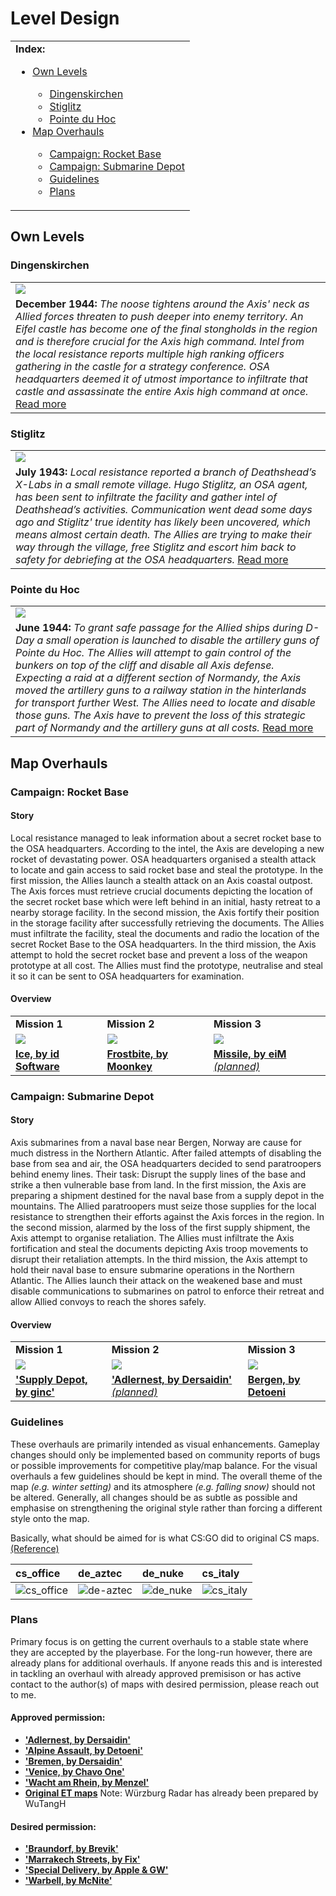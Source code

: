 # Level Design

<table>
 <tr>
   <td><b>Index:</b><br>
    <ul>
     <li><a href="https://github.com/realkemon/home/blob/master/pages/level_design.md#own-levels">Own Levels</a></li>
     <ul>
      <li><a href="https://github.com/realkemon/home/blob/master/pages/level_design.md#dingenskirchen">Dingenskirchen</a></li>
      <li><a href="https://github.com/realkemon/home/blob/master/pages/level_design.md#stiglitz">Stiglitz</a></li>
      <li><a href="https://github.com/realkemon/home/blob/master/pages/level_design.md#pointe-du-hoc">Pointe du Hoc</a></li>
    </ul>
     <li><a href="https://github.com/realkemon/home/blob/master/pages/level_design.md#map-overhauls">Map Overhauls</a></li>
     <ul>
      <li><a href="https://github.com/realkemon/home/blob/master/pages/level_design.md#campaign-rocket-base">Campaign: Rocket Base</a></li>
      <li><a href="https://github.com/realkemon/home/blob/master/pages/level_design.md#campaign-submarine-depot">Campaign: Submarine Depot</a></li>
      <li><a href="https://github.com/realkemon/home/blob/master/pages/level_design.md#guidelines">Guidelines</a></li>
      <li><a href="https://github.com/realkemon/home/blob/master/pages/level_design.md#plans">Plans</a></li>
    </ul>
    </ul>
 </td>
 </tr>
</table>

## Own Levels

### Dingenskirchen
<table>
 <tr>
  <td><a href="https://github.com/realkemon/home/blob/master/pages/dingenskirchen.md#"><img src="https://github.com/realkemon/home/blob/master/levelshots/dingenskirchen.png"></a></td>
 </tr>
 <tr>
  <td><b>December 1944:</b> <i>The noose tightens around the Axis' neck as Allied forces threaten to push deeper into enemy territory. An Eifel castle has become one of the final stongholds in the region and is therefore crucial for the Axis high command. Intel from the local resistance reports multiple high ranking officers gathering in the castle for a strategy conference. OSA headquarters deemed it of utmost importance to infiltrate that castle and assassinate the entire Axis high command at once.</i> <a href="https://github.com/realkemon/home/blob/master/pages/dingenskirchen.md#">Read more</a></td>
 </tr>
</table>

### Stiglitz
<table>
 <tr>
  <td><a href="https://github.com/realkemon/home/blob/master/pages/stiglitz.md#"><img src="https://github.com/realkemon/home/blob/master/levelshots/stiglitz.png"></a></td>
 </tr>
 <tr>
  <td><b>July 1943:</b> <i>Local resistance reported a branch of Deathshead’s X-Labs in a small remote village. Hugo Stiglitz, an OSA agent, has been sent to infiltrate the facility and gather intel of Deathshead’s activities. Communication went dead some days ago and Stiglitz' true identity has likely been uncovered, which means almost certain death. The Allies are trying to make their way through the village, free Stiglitz and escort him back to safety for debriefing at the OSA headquarters.</i> <a href="https://github.com/realkemon/home/blob/master/pages/stiglitz.md#">Read more</a></td>
 </tr>
</table>

### Pointe du Hoc
<table>
 <tr>
  <td><a href="https://github.com/realkemon/home/blob/master/pages/pointe_du_hoc.md#"><img src="https://github.com/realkemon/home/blob/master/levelshots/hoc.png"></a></td>
 </tr>
 <tr>
  <td><b>June 1944:</b> <i>To grant safe passage for the Allied ships during D-Day a small operation is launched to disable the artillery guns of Pointe du Hoc. The Allies will attempt to gain control of the bunkers on top of the cliff and disable all Axis defense. Expecting a raid at a different section of Normandy, the Axis moved the artillery guns to a railway station in the hinterlands for transport further West. The Allies need to locate and disable those guns. The Axis have to prevent the loss of this strategic part of Normandy and the artillery guns at all costs.</i> <a href="https://github.com/realkemon/home/blob/master/pages/pointe_du_hoc.md#">Read more</a></td>
 </tr>
</table>

## Map Overhauls

### Campaign: Rocket Base

#### Story
Local resistance managed to leak information about a secret rocket base to the OSA headquarters. According to the intel, the Axis are developing a new rocket of devastating power. OSA headquarters organised a stealth attack to locate and gain access to said rocket base and steal the prototype.
In the first mission, the Allies launch a stealth attack on an Axis coastal outpost. The Axis forces must retrieve crucial documents depicting the location of the secret rocket base which were left behind in an initial, hasty retreat to a nearby storage facility. 
In the second mission, the Axis fortify their position in the storage facility after successfully retrieving the documents. The Allies must infiltrate the facility, steal the documents and radio the location of the secret Rocket Base to the OSA headquarters.
In the third mission, the Axis attempt to hold the secret rocket base and prevent a loss of the weapon prototype at all cost. The Allies must find the prototype, neutralise and steal it so it can be sent to OSA headquarters for examination.

#### Overview

<table>
 <tr>
  <td><b>Mission 1</b></td>
  <td><b>Mission 2</b></td>
  <td><b>Mission 3</b></td>
 </tr>
 <tr>
  <td><a href="https://github.com/realkemon/home/blob/master/pages/etl_ice.md#"><img src="https://i.imgur.com/b4cZOu2.png"></a></td>
  <td><a href="https://github.com/realkemon/home/blob/master/pages/etl_frostbite.md#"><img src="https://i.imgur.com/bt4bbqP.png"></a></td>
  <td><a href="https://et.trackbase.net/map/158/"><img src="https://github.com/realkemon/home/blob/master/levelshots/c2_missile.png"></a></td>
 </tr>
 <tr>
  <td><a href="https://github.com/realkemon/home/blob/master/pages/etl_ice.md#"><b>Ice, by id Software</b></a></td>
  <td><a href="https://github.com/realkemon/home/blob/master/pages/etl_frostbite.md#"><b>Frostbite, by Moonkey</b></a></td>
  <td><a href="https://et.trackbase.net/map/158/"><b>Missile, by eiM</b> <i>(planned)</i></a></td>
 </tr>
</table>

### Campaign: Submarine Depot

#### Story
Axis submarines from a naval base near Bergen, Norway are cause for much distress in the Northern Atlantic. After failed attempts of disabling the base from sea and air, the OSA headquarters decided to send paratroopers behind enemy lines. Their task: Disrupt the supply lines of the base and strike a then vulnerable base from land.
In the first mission, the Axis are preparing a shipment destined for the naval base from a supply depot in the mountains. The Allied paratroopers must seize those supplies for the local resistance to strengthen their efforts against the Axis forces in the region.
In the second mission, alarmed by the loss of the first supply shipment, the Axis attempt to organise retaliation. The Allies must infiltrate the Axis fortification and steal the documents depicting Axis troop movements to disrupt their retaliation attempts.
In the third mission, the Axis attempt to hold their naval base to ensure submarine operations in the Northern Atlantic. The Allies launch their attack on the weakened base and must disable communications to submarines on patrol to enforce their retreat and allow Allied convoys to reach the shores safely.


#### Overview
<table>
 <tr>
  <td><b>Mission 1</b></td>
  <td><b>Mission 2</b></td>
  <td><b>Mission 3</b></td>
 </tr>
 <tr>
  <td><a href="https://github.com/realkemon/home/blob/master/pages/etl_supply.md#"><img src="https://i.imgur.com/VR8Q6jp.png"></a></td>
  <td><a href="https://et.trackbase.net/map/64/"><img src="https://github.com/realkemon/home/blob/master/levelshots/etl_adlernest.png"></a></td>
  <td><a href="https://github.com/realkemon/home/blob/master/pages/etl_bergen.md#"><img src="https://i.imgur.com/EYA08uR.png"></a></td>
 </tr>
 <tr>
  <td><a href="https://github.com/realkemon/home/blob/master/pages/etl_supply.md"><b>'Supply Depot, by ginc'</b></a></td>
  <td><a href="https://et.trackbase.net/map/119/"><b>'Adlernest, by Dersaidin'</b> <i>(planned)</i></a></td>
  <td><a href="https://github.com/realkemon/home/blob/master/pages/etl_bergen.md#"><b>Bergen, by Detoeni</b></a></td>
 </tr>
</table>

### Guidelines

These overhauls are primarily intended as visual enhancements. Gameplay changes should only be implemented based on community reports of bugs or possible improvements for competitive play/map balance. For the visual overhauls a few guidelines should be kept in mind. The overall theme of the map _(e.g. winter setting)_ and its atmosphere _(e.g. falling snow)_ should not be altered. Generally, all changes should be as subtle as possible and emphasise on strengthening the original style rather than forcing a different style onto the map.

Basically, what should be aimed for is what CS:GO did to original CS maps. [(Reference)](https://sjackm.wordpress.com/2012/08/15/csgo-first-impressions/)

cs_office | de_aztec | de_nuke | cs_italy
:---|:---|:---|:---
![cs_office](https://sjackm.files.wordpress.com/2012/08/cs_office_cs-css-csgo.jpg) | ![de-aztec](https://sjackm.files.wordpress.com/2012/08/de_aztec_cs-css-csgo.jpg) | ![de_nuke](https://sjackm.files.wordpress.com/2012/08/de_nuke_cs-css-csgo.jpg) | ![cs_italy](https://sjackm.files.wordpress.com/2012/08/cs_italy_cs-css-csgo.jpg)

### Plans

Primary focus is on getting the current overhauls to a stable state where they are accepted by the playerbase. For the long-run however, there are already plans for additional overhauls. If anyone reads this and is interested in tackling an overhaul with already approved premisison or has active contact to the author(s) of maps with desired permission, please reach out to me.

#### Approved permission:

* <a href="https://et.trackbase.net/map/64/"><b>'Adlernest, by Dersaidin'</b></a>
* <a href="https://et.trackbase.net/map/401/"><b>'Alpine Assault, by Detoeni'</b></a>
* <a href="https://et.trackbase.net/map/38/"><b>'Bremen, by Dersaidin'</b></a>
* <a href="https://et.trackbase.net/map/11/"><b>'Venice, by Chavo One'</b></a>
* <a href="https://et.trackbase.net/map/225/"><b>'Wacht am Rhein, by Menzel'</b></a>
* <a href="https://www.splashdamage.com/news/wolfenstein-enemy-territory-map-source-files-released/"><b>Original ET maps</b></a> Note: Würzburg Radar has already been prepared by WuTangH

#### Desired permission:

* <a href="https://et.trackbase.net/map/150/"><b>'Braundorf, by Brevik'</b></a>
* <a href="https://et.trackbase.net/map/9/"><b>'Marrakech Streets, by Fix'</b></a>
* <a href="https://et.trackbase.net/map/119/"><b>'Special Delivery, by Apple & GW'</b></a>
* <a href="https://et.trackbase.net/map/16/"><b>'Warbell, by McNite'</b></a>
